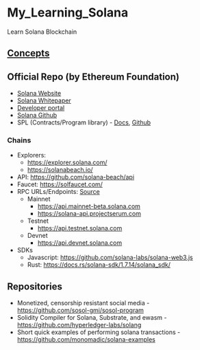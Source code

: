 # My_Learning_Solana
Learn Solana Blockchain

## [Concepts](./Concepts)

## Official Repo (by Ethereum Foundation)
* [Solana Website](https://solana.com/)
* [Solana Whitepaper](https://solana.com/solana-whitepaper.pdf)
* [Developer portal](https://docs.solana.com/)
* [Solana Github](https://github.com/solana-labs/solana)
* SPL (Contracts/Program library) - [Docs](https://spl.solana.com/), [Github](https://github.com/solana-labs/solana-program-library)

### Chains
* Explorers:
	- https://explorer.solana.com/
	- https://solanabeach.io/
* API: https://github.com/solana-beach/api
* Faucet: https://solfaucet.com/
* RPC URLs/Endpoints: [Source](https://docs.solana.com/cluster/rpc-endpoints)
	- Mainnet
		+ https://api.mainnet-beta.solana.com
		+ https://solana-api.projectserum.com
	- Testnet
		+ https://api.testnet.solana.com
	- Devnet
		+ https://api.devnet.solana.com
* SDKs
	- Javascript: https://github.com/solana-labs/solana-web3.js
	- Rust: https://docs.rs/solana-sdk/1.7.14/solana_sdk/

## Repositories
* Monetized, censorship resistant social media - https://github.com/sosol-gmi/sosol-program
* Solidity Compiler for Solana, Substrate, and ewasm - https://github.com/hyperledger-labs/solang
* Short quick examples of performing solana transactions - https://github.com/monomadic/solana-examples

